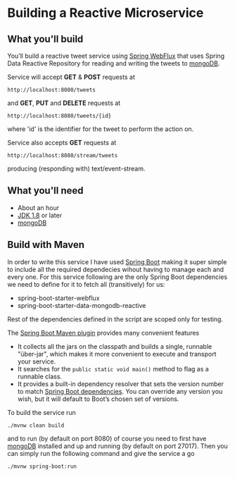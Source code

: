# Building a Reactive Microservice


## What you'll build

You’ll build a reactive tweet service using [Spring WebFlux](https://docs.spring.io/spring/docs/current/spring-framework-reference/web-reactive.html#spring-webflux) that uses Spring Data Reactive Repository for reading and writing the tweets to [mongoDB](https://www.mongodb.com/).

Service will accept **GET** & **POST** requests at

```
http://localhost:8080/tweets
```

and **GET**, **PUT** and **DELETE** requests at

```
http://localhost:8080/tweets/{id}
```

where 'id' is the identifier for the tweet to perform the action on.

Service also accepts **GET** requests at

```
http://localhost:8080/stream/tweets
```

producing (responding with) text/event-stream.

## What you'll need

* About an hour
* [JDK 1.8](http://www.oracle.com/technetwork/java/javase/downloads/index.html) or later
* [mongoDB](https://www.mongodb.com/)

## Build with Maven

In order to write this service I have used [Spring Boot](https://projects.spring.io/spring-boot/) making it  super simple to include all the required dependecies wihout having to manage each and every one. For this service following are the only Spring Boot dependencies we need to define for it to fetch all (transitively) for us:

* spring-boot-starter-webflux
* spring-boot-starter-data-mongodb-reactive

Rest of the dependencies defined in the script are scoped only for testing.

The [Spring Boot Maven plugin](https://github.com/spring-projects/spring-boot/tree/master/spring-boot-tools/spring-boot-maven-plugin) provides many convenient features

* It collects all the jars on the classpath and builds a single, runnable "über-jar", which makes it more convenient to execute and transport your service.
* It searches for the ```public static void main()``` method to flag as a runnable class.
* It provides a built-in dependency resolver that sets the version number to match [Spring Boot dependencies](https://github.com/spring-projects/spring-boot/blob/master/spring-boot-dependencies/pom.xml). You can override any version you wish, but it will default to Boot’s chosen set of versions.

To build the service run

```
./mvnw clean build
```

and to run (by default on port 8080) of course you need to first have [mongoDB](https://www.mongodb.com/) installed and up and running (by default on port 27017). Then you can simply run the following command and give the service a go

```
./mvnw spring-boot:run
```


